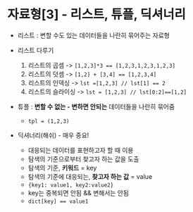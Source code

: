 # 자료형[3] - 리스트, 튜플, 딕셔너리

-   리스트 : 변할 수도 있는 데이터들을 나란히 묶어주는 자료형

-   리스트 다루기

    1. 리스트의 곱셈 -> `[1,2,3]*3 == [1,2,3,1,2,3,1,2,3]`
    2. 리스트의 덧셈 -> `[1,2] + [3,4] == [1,2,3,4]`
    3. 리스트의 인덱싱 -> `lst =[1,2,3] // lst[1] == 2`
    4. 리스트의 슬라이싱 -> `lst = [1,2,3] // lst[0:2]==[1,2]`

-   튜플 : **변할 수 없는 - 변하면 안되는** 데이터들을 나란히 묶어줌

    -   `tpl = (1,2,3)`

-   딕셔너리(해쉬) - 매우 중요!
    -   대응되는 데이터를 표현하고자 할 때 이용
    -   탐색의 기준으로부터 찾고자 하는 값을 도출
    -   탐색의 기준, **키워드** = key
    -   탐색의 기준에 대응되는, **찾고자 하는 값** = value
    -   `{key1: value1, key2:value2}`
    -   key는 중복되면 안됨 && 변해서는 안됨
    -   `dict[key] == value1`
